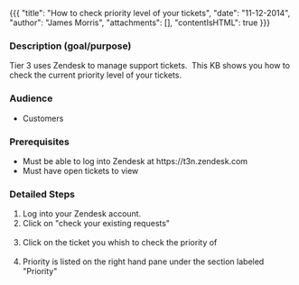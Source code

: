 {{{
  "title": "How to check priority level of your tickets",
  "date": "11-12-2014",
  "author": "James Morris",
  "attachments": [],
  "contentIsHTML": true
}}}

<h3>Description (goal/purpose)</h3>
<p>Tier 3 uses Zendesk to manage support tickets.&nbsp;&nbsp;This KB shows you how to check the current priority level of your tickets.</p>
<h3>Audience</h3>
<ul>
  <li>Customers</li>
</ul>
<h3>Prerequisites</h3>
<ul>
  <li>Must be able to log into Zendesk at https://t3n.zendesk.com</li>
  <li>Must have open tickets to view</li>
</ul>
<h3>Detailed Steps</h3>
<ol>
  <li>Log into your Zendesk account.</li>
  <li>Click on "check your existing requests"
    <br /><img alt />
  </li>
  <li>Click on the ticket you whish to check the priority of
    <br /><img alt />
  </li>
  <li>Priority is listed on the right hand pane under the section labeled "Priority"</li>
</ol>
<p><img alt />
</p>